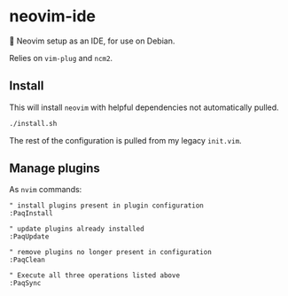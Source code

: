 # neovim-ide

:monkey:
Neovim setup as an IDE, for use on Debian.

Relies on `vim-plug` and `ncm2`.

## Install

This will install `neovim` with helpful dependencies not automatically pulled.

```bash
./install.sh
```

The rest of the configuration is pulled from my legacy `init.vim`.

## Manage plugins

As `nvim` commands:

```vim
" install plugins present in plugin configuration
:PaqInstall

" update plugins already installed
:PaqUpdate

" remove plugins no longer present in configuration
:PaqClean

" Execute all three operations listed above
:PaqSync
```
